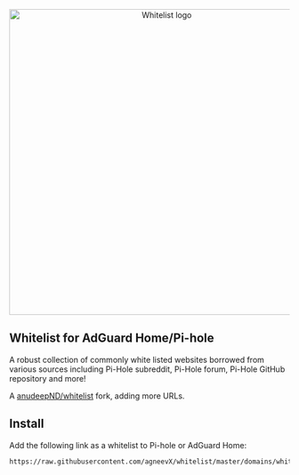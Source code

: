 <div align="center">  
  <img width="550" alt="Whitelist logo" src="https://raw.githubusercontent.com/anudeepND/whitelist/master/images/logo.png">
</div>

## Whitelist for AdGuard Home/Pi-hole

A robust collection of commonly white listed websites borrowed from various sources including Pi-Hole subreddit, Pi-Hole forum, Pi-Hole GitHub repository and more!

A [anudeepND/whitelist](https://github.com/anudeepND/whitelist) fork, adding more URLs.

## Install

Add the following link as a whitelist to Pi-hole or AdGuard Home:

```url
https://raw.githubusercontent.com/agneevX/whitelist/master/domains/whitelist.txt
```